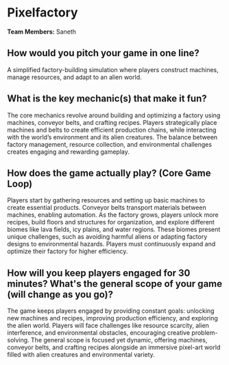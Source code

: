 # Pixelfactory  

**Team Members:** Saneth  

## How would you pitch your game in one line?  
A simplified factory-building simulation where players construct machines, manage resources, and adapt to an alien world.  

## What is the key mechanic(s) that make it fun?  
The core mechanics revolve around building and optimizing a factory using machines, conveyor belts, and crafting recipes. Players strategically place machines and belts to create efficient production chains, while interacting with the world’s environment and its alien creatures. The balance between factory management, resource collection, and environmental challenges creates engaging and rewarding gameplay.  

## How does the game actually play? (Core Game Loop)  
Players start by gathering resources and setting up basic machines to create essential products. Conveyor belts transport materials between machines, enabling automation. As the factory grows, players unlock more recipes, build floors and structures for organization, and explore different biomes like lava fields, icy plains, and water regions. These biomes present unique challenges, such as avoiding harmful aliens or adapting factory designs to environmental hazards. Players must continuously expand and optimize their factory for higher efficiency.  

## How will you keep players engaged for 30 minutes? What's the general scope of your game (will change as you go)?  
The game keeps players engaged by providing constant goals: unlocking new machines and recipes, improving production efficiency, and exploring the alien world. Players will face challenges like resource scarcity, alien interference, and environmental obstacles, encouraging creative problem-solving. The general scope is focused yet dynamic, offering machines, conveyor belts, and crafting recipes alongside an immersive pixel-art world filled with alien creatures and environmental variety.  

